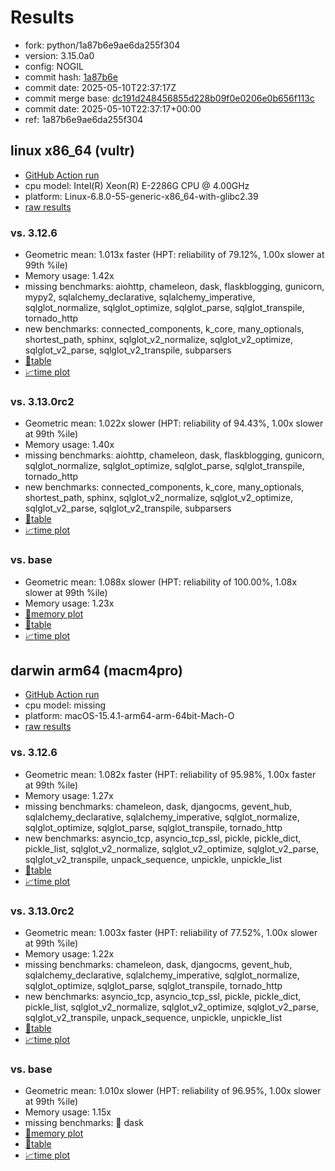 # Results

- fork: python/1a87b6e9ae6da255f304
- version: 3.15.0a0
- config: NOGIL
- commit hash: [1a87b6e](https://github.com/python/cpython/commit/1a87b6e)
- commit date: 2025-05-10T22:37:17Z
- commit merge base: [dc191d248456855d228b09f0e0206e0b656f113c](https://github.com/python/cpython/commit/dc191d248456855d228b09f0e0206e0b656f113c)
- commit date: 2025-05-10T22:37:17+00:00
- ref: 1a87b6e9ae6da255f304

## linux x86_64 (vultr)

- [GitHub Action run](https://github.com/facebookexperimental/free-threading-benchmarking/actions/runs/14950406813)
- cpu model: Intel(R) Xeon(R) E-2286G CPU @ 4.00GHz
- platform: Linux-6.8.0-55-generic-x86_64-with-glibc2.39
- [raw results](bm-20250510-vultr-x86_64-python-1a87b6e9ae6da255f304-3.15.0a0-1a87b6e.json)

### vs. 3.12.6

- Geometric mean: 1.013x faster (HPT: reliability of 79.12%, 1.00x slower at 99th %ile)
- Memory usage: 1.42x
- missing benchmarks: aiohttp, chameleon, dask, flaskblogging, gunicorn, mypy2, sqlalchemy_declarative, sqlalchemy_imperative, sqlglot_normalize, sqlglot_optimize, sqlglot_parse, sqlglot_transpile, tornado_http
- new benchmarks: connected_components, k_core, many_optionals, shortest_path, sphinx, sqlglot_v2_normalize, sqlglot_v2_optimize, sqlglot_v2_parse, sqlglot_v2_transpile, subparsers
- [📄table](bm-20250510-vultr-x86_64-python-1a87b6e9ae6da255f304-3.15.0a0-1a87b6e-vs-3.12.6.md)
- [📈time plot](bm-20250510-vultr-x86_64-python-1a87b6e9ae6da255f304-3.15.0a0-1a87b6e-vs-3.12.6.svg)

### vs. 3.13.0rc2

- Geometric mean: 1.022x slower (HPT: reliability of 94.43%, 1.00x slower at 99th %ile)
- Memory usage: 1.40x
- missing benchmarks: aiohttp, chameleon, dask, flaskblogging, gunicorn, sqlglot_normalize, sqlglot_optimize, sqlglot_parse, sqlglot_transpile, tornado_http
- new benchmarks: connected_components, k_core, many_optionals, shortest_path, sphinx, sqlglot_v2_normalize, sqlglot_v2_optimize, sqlglot_v2_parse, sqlglot_v2_transpile, subparsers
- [📄table](bm-20250510-vultr-x86_64-python-1a87b6e9ae6da255f304-3.15.0a0-1a87b6e-vs-3.13.0rc2.md)
- [📈time plot](bm-20250510-vultr-x86_64-python-1a87b6e9ae6da255f304-3.15.0a0-1a87b6e-vs-3.13.0rc2.svg)

### vs. base

- Geometric mean: 1.088x slower (HPT: reliability of 100.00%, 1.08x slower at 99th %ile)
- Memory usage: 1.23x
- [🧠memory plot](bm-20250510-vultr-x86_64-python-1a87b6e9ae6da255f304-3.15.0a0-1a87b6e-vs-base-mem.svg)
- [📄table](bm-20250510-vultr-x86_64-python-1a87b6e9ae6da255f304-3.15.0a0-1a87b6e-vs-base.md)
- [📈time plot](bm-20250510-vultr-x86_64-python-1a87b6e9ae6da255f304-3.15.0a0-1a87b6e-vs-base.svg)

## darwin arm64 (macm4pro)

- [GitHub Action run](https://github.com/facebookexperimental/free-threading-benchmarking/actions/runs/14950406813)
- cpu model: missing
- platform: macOS-15.4.1-arm64-arm-64bit-Mach-O
- [raw results](bm-20250510-macm4pro-arm64-python-1a87b6e9ae6da255f304-3.15.0a0-1a87b6e.json)

### vs. 3.12.6

- Geometric mean: 1.082x faster (HPT: reliability of 95.98%, 1.00x faster at 99th %ile)
- Memory usage: 1.27x
- missing benchmarks: chameleon, dask, djangocms, gevent_hub, sqlalchemy_declarative, sqlalchemy_imperative, sqlglot_normalize, sqlglot_optimize, sqlglot_parse, sqlglot_transpile, tornado_http
- new benchmarks: asyncio_tcp, asyncio_tcp_ssl, pickle, pickle_dict, pickle_list, sqlglot_v2_normalize, sqlglot_v2_optimize, sqlglot_v2_parse, sqlglot_v2_transpile, unpack_sequence, unpickle, unpickle_list
- [📄table](bm-20250510-macm4pro-arm64-python-1a87b6e9ae6da255f304-3.15.0a0-1a87b6e-vs-3.12.6.md)
- [📈time plot](bm-20250510-macm4pro-arm64-python-1a87b6e9ae6da255f304-3.15.0a0-1a87b6e-vs-3.12.6.svg)

### vs. 3.13.0rc2

- Geometric mean: 1.003x faster (HPT: reliability of 77.52%, 1.00x slower at 99th %ile)
- Memory usage: 1.22x
- missing benchmarks: chameleon, dask, djangocms, gevent_hub, sqlalchemy_declarative, sqlalchemy_imperative, sqlglot_normalize, sqlglot_optimize, sqlglot_parse, sqlglot_transpile, tornado_http
- new benchmarks: asyncio_tcp, asyncio_tcp_ssl, pickle, pickle_dict, pickle_list, sqlglot_v2_normalize, sqlglot_v2_optimize, sqlglot_v2_parse, sqlglot_v2_transpile, unpack_sequence, unpickle, unpickle_list
- [📄table](bm-20250510-macm4pro-arm64-python-1a87b6e9ae6da255f304-3.15.0a0-1a87b6e-vs-3.13.0rc2.md)
- [📈time plot](bm-20250510-macm4pro-arm64-python-1a87b6e9ae6da255f304-3.15.0a0-1a87b6e-vs-3.13.0rc2.svg)

### vs. base

- Geometric mean: 1.010x slower (HPT: reliability of 96.95%, 1.00x slower at 99th %ile)
- Memory usage: 1.15x
- missing benchmarks: 🔴 dask
- [🧠memory plot](bm-20250510-macm4pro-arm64-python-1a87b6e9ae6da255f304-3.15.0a0-1a87b6e-vs-base-mem.svg)
- [📄table](bm-20250510-macm4pro-arm64-python-1a87b6e9ae6da255f304-3.15.0a0-1a87b6e-vs-base.md)
- [📈time plot](bm-20250510-macm4pro-arm64-python-1a87b6e9ae6da255f304-3.15.0a0-1a87b6e-vs-base.svg)

